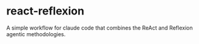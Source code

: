 # react-reflexion
A simple workflow for claude code that combines the ReAct and Reflexion agentic methodologies.
